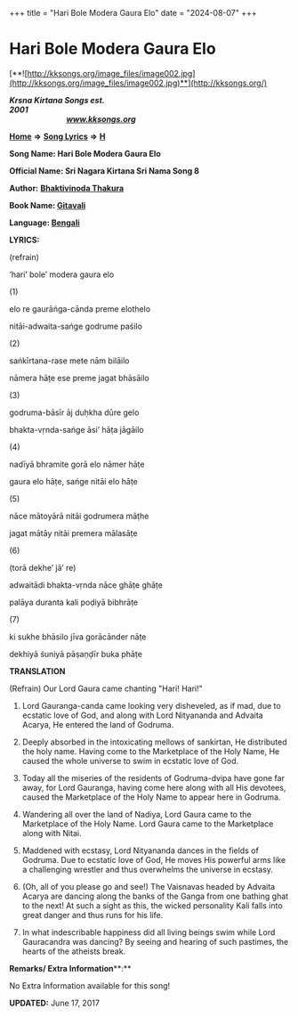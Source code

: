 +++
title = "Hari Bole Modera Gaura Elo"
date = "2024-08-07"
+++

# Hari Bole Modera Gaura Elo
[**![http://kksongs.org/image_files/image002.jpg](http://kksongs.org/image_files/image002.jpg)**](http://kksongs.org/)

**_Krsna Kirtana Songs est. 2001_**                                                                                                                                                 **_www.kksongs.org_**

**[Home](http://kksongs.org/)** **⇒** **[Song Lyrics](http://kksongs.org/lyrics.html)** **⇒** **[H](http://kksongs.org/songs/song_h.html)**

**Song Name: Hari Bole Modera Gaura Elo**

**Official Name: Sri Nagara Kirtana Sri Nama Song 8**

**Author:** [**Bhaktivinoda Thakura**](http://kksongs.org/authors/list/bhaktivinoda.html)

**Book Name: [Gitavali](http://kksongs.org/authors/literature/gitavali.html)**

**Language: [Bengali](http://kksongs.org/language/list/bengali.html)**

**LYRICS:**

(refrain)

‘hari’ bole’ modera gaura elo

(1)

elo re gaurāńga-cānda preme elothelo

nitāi-adwaita-sańge godrume paśilo

(2)

sańkīrtana-rase mete nām bilāilo

nāmera hāṭe ese preme jagat bhāsāilo

(3)

godruma-bāsīr āj duḥkha dūre gelo

bhakta-vṛnda-sańge āsi’ hāṭa jāgāilo

(4)

nadīyā bhramite gorā elo nāmer hāṭe

gaura elo hāṭe, sańge nitāi elo hāṭe

(5)

nāce mātoyārā nitāi godrumera māṭhe

jagat mātāy nitāi premera mālasāṭe

(6)

(torā dekhe’ jā’ re)

adwaitādi bhakta-vṛnda nāce ghāṭe ghāṭe

palāya duranta kali poḍiyā bibhrāṭe

(7)

ki sukhe bhāsilo jīva gorācānder nāṭe

dekhiyā śuniyā pāṣaṇḍīr buka phāṭe

**TRANSLATION**

(Refrain) Our Lord Gaura came chanting "Hari! Hari!"

1) Lord Gauranga-canda came looking very disheveled, as if mad, due to ecstatic love of God, and along with Lord Nityananda and Advaita Acarya, He entered the land of Godruma.

2) Deeply absorbed in the intoxicating mellows of sankirtan, He distributed the holy name. Having come to the Marketplace of the Holy Name, He caused the whole universe to swim in ecstatic love of God.

3) Today all the miseries of the residents of Godruma-dvipa have gone far away, for Lord Gauranga, having come here along with all His devotees, caused the Marketplace of the Holy Name to appear here in Godruma.

4) Wandering all over the land of Nadiya, Lord Gaura came to the Marketplace of the Holy Name. Lord Gaura came to the Marketplace along with Nitai.

5) Maddened with ecstasy, Lord Nityananda dances in the fields of Godruma. Due to ecstatic love of God, He moves His powerful arms like a challenging wrestler and thus overwhelms the universe in ecstasy.

6) (Oh, all of you please go and see!) The Vaisnavas headed by Advaita Acarya are dancing along the banks of the Ganga from one bathing ghat to the next! At such a sight as this, the wicked personality Kali falls into great danger and thus runs for his life.

7) In what indescribable happiness did all living beings swim while Lord Gauracandra was dancing? By seeing and hearing of such pastimes, the hearts of the atheists break.

**Remarks/ Extra Information****:**

No Extra Information available for this song!

**UPDATED:** June 17, 2017